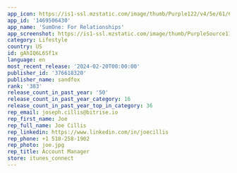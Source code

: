 ```yaml
---
app_icon: https://is1-ssl.mzstatic.com/image/thumb/Purple122/v4/5e/61/67/5e616743-baa1-70ff-e6dd-09b05cc89549/AppIcon-0-0-1x_U007emarketing-0-10-0-85-220.png/1024x1024bb.png
app_id: '1469506430'
app_name: 'SumOne: For Relationships'
app_screenshot: https://is1-ssl.mzstatic.com/image/thumb/PurpleSource116/v4/c6/b5/1d/c6b51dd7-b0e7-fa0f-6ad6-43c31514849d/9da96fcc-2bc7-4242-82cd-8170cb925952_IPhoneX-1.jpg/1242x2688bb.png
category: Lifestyle
country: US
id: gAhIQ6L6Sf1x
language: en
most_recent_release: '2024-02-20T00:00:00'
publisher_id: '376618320'
publisher_name: sandfox
rank: '383'
release_count_in_past_year: '50'
release_count_in_past_year_category: 16
release_count_in_past_year_top_in_category: 36
rep_email: joseph.cillis@bitrise.io
rep_first_name: Joe
rep_full_name: Joe Cillis
rep_linkedin: https://www.linkedin.com/in/joecillis
rep_phone: +1 518-258-1902
rep_photo: joe.jpg
rep_title: Account Manager
store: itunes_connect
---
```

